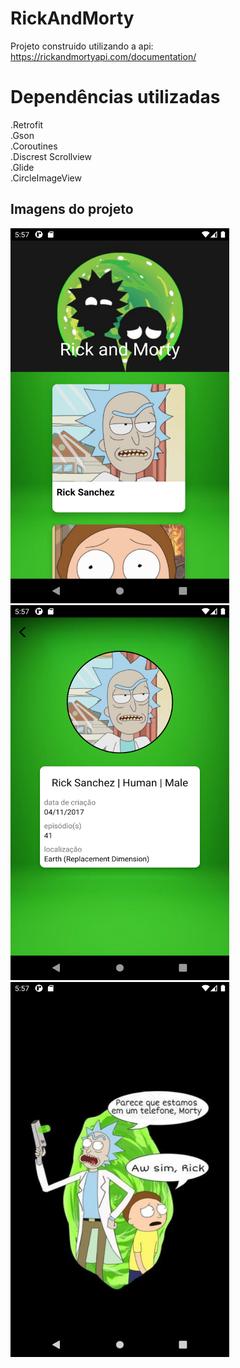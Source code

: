 # RickAndMorty

Projeto construido utilizando a api: https://rickandmortyapi.com/documentation/

<h1>Dependências utilizadas</h1>

  .Retrofit<br />
  .Gson<br />
  .Coroutines<br />
  .Discrest Scrollview<br />
  .Glide<br />
  .CircleImageView<br />

<h2>Imagens do projeto</h2>

<div>
  <img src="https://github.com/silasferreiracarneiro/RickAndMorty/blob/master/img_projeto/Screenshot_1617645469.png" width="350" height="600" />
  &nbsp;
  <img src="https://github.com/silasferreiracarneiro/RickAndMorty/blob/master/img_projeto/Screenshot_1617645472.png" width="350" height="600" />
  &nbsp;
  <img src="https://github.com/silasferreiracarneiro/RickAndMorty/blob/master/img_projeto/Screenshot_1617645479.png" width="350" height="600" />
</div>
